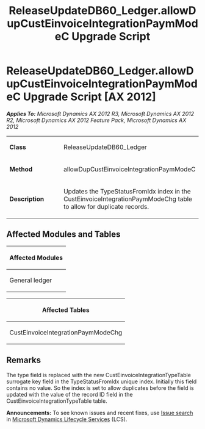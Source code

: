 ﻿---
title: ReleaseUpdateDB60_Ledger.allowDupCustEinvoiceIntegrationPaymModeC Upgrade Script
TOCTitle: ReleaseUpdateDB60_Ledger.allowDupCustEinvoiceIntegrationPaymModeC Upgrade Script
ms:assetid: 3e49c187-5cd9-a0ab-fb92-e9214f70c0e7
ms:mtpsurl: https://msdn.microsoft.com/en-us/library/JJ718763(v=AX.60)
ms:contentKeyID: 49707809
ms.date: 05/18/2015
mtps_version: v=AX.60
---

# ReleaseUpdateDB60\_Ledger.allowDupCustEinvoiceIntegrationPaymModeC Upgrade Script [AX 2012]


_**Applies To:** Microsoft Dynamics AX 2012 R3, Microsoft Dynamics AX 2012 R2, Microsoft Dynamics AX 2012 Feature Pack, Microsoft Dynamics AX 2012_

<table>
<colgroup>
<col style="width: 50%" />
<col style="width: 50%" />
</colgroup>
<tbody>
<tr class="odd">
<td><p><strong>Class</strong></p></td>
<td><p>ReleaseUpdateDB60_Ledger</p></td>
</tr>
<tr class="even">
<td><p><strong>Method</strong></p></td>
<td><p>allowDupCustEinvoiceIntegrationPaymModeC</p></td>
</tr>
<tr class="odd">
<td><p><strong>Description</strong></p></td>
<td><p>Updates the TypeStatusFromIdx index in the CustEinvoiceIntegrationPaymModeChg table to allow for duplicate records.</p></td>
</tr>
</tbody>
</table>


## Affected Modules and Tables

<table>
<colgroup>
<col style="width: 100%" />
</colgroup>
<thead>
<tr class="header">
<th><p>Affected Modules</p></th>
</tr>
</thead>
<tbody>
<tr class="odd">
<td><p>General ledger</p></td>
</tr>
</tbody>
</table>


<table>
<colgroup>
<col style="width: 100%" />
</colgroup>
<thead>
<tr class="header">
<th><p>Affected Tables</p></th>
</tr>
</thead>
<tbody>
<tr class="odd">
<td><p>CustEinvoiceIntegrationPaymModeChg</p></td>
</tr>
</tbody>
</table>


## Remarks

The type field is replaced with the new CustEinvoiceIntegrationTypeTable surrogate key field in the TypeStatusFromIdx unique index. Initially this field contains no value. So the index is set to allow duplicates before the field is updated with the value of the record ID field in the CustEinvoiceIntegrationTypeTable table.

  
**Announcements:** To see known issues and recent fixes, use [Issue search](http://go.microsoft.com/fwlink/?linkid=389258) in [Microsoft Dynamics Lifecycle Services](http://go.microsoft.com/fwlink/?linkid=306505) (LCS).

